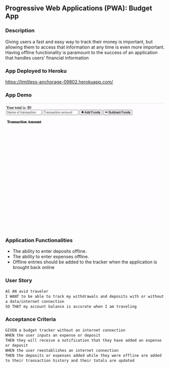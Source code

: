 ## Progressive Web Applications (PWA): Budget App

### Description

Giving users a fast and easy way to track their money is important, but allowing them to access that information at any time is even more important. Having offline functionality is paramount to the success of an application that handles users’ financial information


### App Deployed to Heroku

https://limitless-anchorage-09802.herokuapp.com/

### App Demo

![](images/demo.gif)

### Application Functionalities

- The ability to enter deposits offline.
- The ability to enter expenses offline.
- Offline entries should be added to the tracker when the application is brought back online

### User Story

```text
AS AN avid traveler
I WANT to be able to track my withdrawals and deposits with or without a data/internet connection
SO THAT my account balance is accurate when I am traveling 
```

### Acceptance Criteria

```text
GIVEN a budget tracker without an internet connection
WHEN the user inputs an expense or deposit
THEN they will receive a notification that they have added an expense or deposit
WHEN the user reestablishes an internet connection
THEN the deposits or expenses added while they were offline are added to their transaction history and their totals are updated
```
